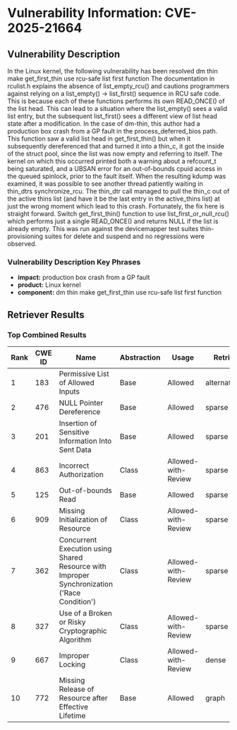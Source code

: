 # Vulnerability Information: CVE-2025-21664

## Vulnerability Description
In the Linux kernel, the following vulnerability has been resolved dm thin make get_first_thin use rcu-safe list first function The documentation in rculist.h explains the absence of list_empty_rcu() and cautions programmers against relying on a list_empty() -> list_first() sequence in RCU safe code. This is because each of these functions performs its own READ_ONCE() of the list head. This can lead to a situation where the list_empty() sees a valid list entry, but the subsequent list_first() sees a different view of list head state after a modification. In the case of dm-thin, this author had a production box crash from a GP fault in the process_deferred_bios path. This function saw a valid list head in get_first_thin() but when it subsequently dereferenced that and turned it into a thin_c, it got the inside of the struct pool, since the list was now empty and referring to itself. The kernel on which this occurred printed both a warning about a refcount_t being saturated, and a UBSAN error for an out-of-bounds cpuid access in the queued spinlock, prior to the fault itself. When the resulting kdump was examined, it was possible to see another thread patiently waiting in thin_dtrs synchronize_rcu. The thin_dtr call managed to pull the thin_c out of the active thins list (and have it be the last entry in the active_thins list) at just the wrong moment which lead to this crash. Fortunately, the fix here is straight forward. Switch get_first_thin() function to use list_first_or_null_rcu() which performs just a single READ_ONCE() and returns NULL if the list is already empty. This was run against the devicemapper test suites thin-provisioning suites for delete and suspend and no regressions were observed.

### Vulnerability Description Key Phrases
- **impact:** production box crash from a GP fault
- **product:** Linux kernel
- **component:** dm thin make get_first_thin use rcu-safe list first function

## Retriever Results

### Top Combined Results

| Rank | CWE ID | Name | Abstraction | Usage  | Retrievers | Individual Scores |
|------|--------|------|-------------|-------|------------|-------------------|
| 1 | 183 | Permissive List of Allowed Inputs | Base | Allowed | alternate_terms | 0.800 |
| 2 | 476 | NULL Pointer Dereference | Base | Allowed | sparse | 0.466 |
| 3 | 201 | Insertion of Sensitive Information Into Sent Data | Base | Allowed | sparse | 0.453 |
| 4 | 863 | Incorrect Authorization | Class | Allowed-with-Review | sparse | 0.449 |
| 5 | 125 | Out-of-bounds Read | Base | Allowed | sparse | 0.444 |
| 6 | 909 | Missing Initialization of Resource | Class | Allowed-with-Review | sparse | 0.440 |
| 7 | 362 | Concurrent Execution using Shared Resource with Improper Synchronization ('Race Condition') | Class | Allowed-with-Review | sparse | 0.437 |
| 8 | 327 | Use of a Broken or Risky Cryptographic Algorithm | Class | Allowed-with-Review | sparse | 0.434 |
| 9 | 667 | Improper Locking | Class | Allowed-with-Review | dense | 0.454 |
| 10 | 772 | Missing Release of Resource after Effective Lifetime | Base | Allowed | graph | 0.002 |

